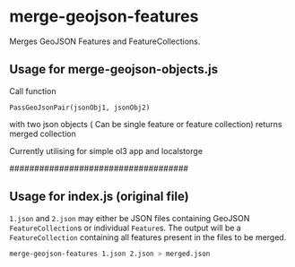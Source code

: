# merge-geojson-features

Merges GeoJSON Features and FeatureCollections.

## Usage for merge-geojson-objects.js

Call function 

`PassGeoJsonPair(jsonObj1, jsonObj2)`

with two json objects ( Can be single feature or feature collection)
returns merged collection

Currently utilising for simple ol3 app and localstorge

####################################

## Usage for index.js (original file)

`1.json` and `2.json` may either be JSON files containing GeoJSON
`FeatureCollection`s or individual `Feature`s. The output will be
a `FeatureCollection` containing all features present in the files to be
merged.

```bash
merge-geojson-features 1.json 2.json > merged.json
```

